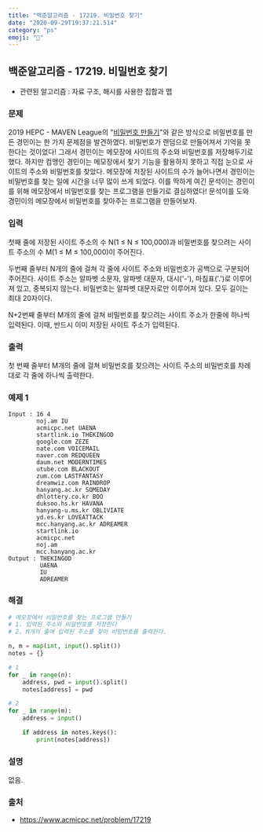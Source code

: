```yaml
---
title: "백준알고리즘 - 17219. 비밀번호 찾기"
date: "2020-09-29T19:37:21.514"
category: "ps"
emoji: "🌄"
---
```


## 백준알고리즘 - 17219. 비밀번호 찾기

- 관련된 알고리즘 : 자료 구조, 해시를 사용한 집합과 맵

### 문제

2019 HEPC - MAVEN League의 "[비밀번호 만들기](https://www.acmicpc.net/problem/17218)"와 같은 방식으로 비밀번호를 만든 경민이는 한 가지 문제점을 발견하였다. 비밀번호가 랜덤으로 만들어져서 기억을 못 한다는 것이었다! 그래서 경민이는 메모장에 사이트의 주소와 비밀번호를 저장해두기로 했다. 하지만 컴맹인 경민이는 메모장에서 찾기 기능을 활용하지 못하고 직접 눈으로 사이트의 주소와 비밀번호를 찾았다. 메모장에 저장된 사이트의 수가 늘어나면서 경민이는 비밀번호를 찾는 일에 시간을 너무 많이 쓰게 되었다. 이를 딱하게 여긴 문석이는 경민이를 위해 메모장에서 비밀번호를 찾는 프로그램을 만들기로 결심하였다! 문석이를 도와 경민이의 메모장에서 비밀번호를 찾아주는 프로그램을 만들어보자.

### 입력

첫째 줄에 저장된 사이트 주소의 수 N(1 ≤ N ≤ 100,000)과 비밀번호를 찾으려는 사이트 주소의 수 M(1 ≤ M ≤ 100,000)이 주어진다.

두번째 줄부터 N개의 줄에 걸쳐 각 줄에 사이트 주소와 비밀번호가 공백으로 구분되어 주어진다. 사이트 주소는 알파벳 소문자, 알파벳 대문자, 대시('-'), 마침표('.')로 이루어져 있고, 중복되지 않는다. 비밀번호는 알파벳 대문자로만 이루어져 있다. 모두 길이는 최대 20자이다.

N+2번째 줄부터 M개의 줄에 걸쳐 비밀번호를 찾으려는 사이트 주소가 한줄에 하나씩 입력된다. 이때, 반드시 이미 저장된 사이트 주소가 입력된다.

### 출력

첫 번째 줄부터 M개의 줄에 걸쳐 비밀번호를 찾으려는 사이트 주소의 비밀번호를 차례대로 각 줄에 하나씩 출력한다.

### 예제 1

```
Input : 16 4
        noj.am IU
        acmicpc.net UAENA
        startlink.io THEKINGOD
        google.com ZEZE
        nate.com VOICEMAIL
        naver.com REDQUEEN
        daum.net MODERNTIMES
        utube.com BLACKOUT
        zum.com LASTFANTASY
        dreamwiz.com RAINDROP
        hanyang.ac.kr SOMEDAY
        dhlottery.co.kr BOO
        duksoo.hs.kr HAVANA
        hanyang-u.ms.kr OBLIVIATE
        yd.es.kr LOVEATTACK
        mcc.hanyang.ac.kr ADREAMER
        startlink.io
        acmicpc.net
        noj.am
        mcc.hanyang.ac.kr
Output : THEKINGOD
         UAENA
         IU
         ADREAMER
```

### 해결

```python
# 메모장에서 비밀번호를 찾는 프로그램 만들기
# 1. 입력된 주소와 비밀번호를 저장한다
# 2. M개의 줄에 입력된 주소를 찾아 비밀번호를 출력한다.

n, m = map(int, input().split())
notes = {}

# 1
for _ in range(n):
    address, pwd = input().split()
    notes[address] = pwd

# 2
for _ in range(m):
    address = input()

    if address in notes.keys():
        print(notes[address])
```

### 설명

없음.

### 출처

- https://www.acmicpc.net/problem/17219
